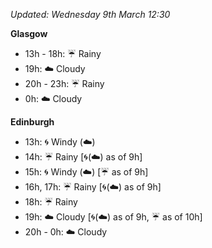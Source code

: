 *Updated: Wednesday 9th March 12:30*

**Glasgow**

* 13h - 18h: :umbrella: Rainy
* 19h: :cloud: Cloudy
* 20h - 23h: :umbrella: Rainy
* 0h: :cloud: Cloudy

**Edinburgh**

* 13h: :cyclone: Windy (:cloud:)
* 14h: :umbrella: Rainy [:cyclone:(:cloud:) as of 9h]
* 15h: :cyclone: Windy (:cloud:) [:umbrella: as of 9h]
* 16h, 17h: :umbrella: Rainy [:cyclone:(:cloud:) as of 9h]
* 18h: :umbrella: Rainy
* 19h: :cloud: Cloudy [:cyclone:(:cloud:) as of 9h, :umbrella: as of 10h]
* 20h - 0h: :cloud: Cloudy
